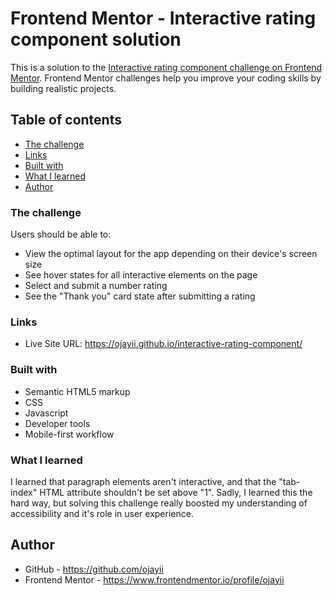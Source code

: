 # Frontend Mentor - Interactive rating component solution

This is a solution to the [Interactive rating component challenge on Frontend Mentor](https://www.frontendmentor.io/challenges/interactive-rating-component-koxpeBUmI). Frontend Mentor challenges help you improve your coding skills by building realistic projects. 

## Table of contents

- [The challenge](#the-challenge)
- [Links](#links)
- [Built with](#built-with)
- [What I learned](#what-i-learned)
- [Author](#author)

### The challenge

Users should be able to:

- View the optimal layout for the app depending on their device's screen size
- See hover states for all interactive elements on the page
- Select and submit a number rating
- See the "Thank you" card state after submitting a rating

### Links

- Live Site URL: https://ojayii.github.io/interactive-rating-component/

### Built with

- Semantic HTML5 markup
- CSS
- Javascript
- Developer tools
- Mobile-first workflow

### What I learned

I learned that paragraph elements aren't interactive, and that the "tab-index" HTML attribute shouldn't be set above "1". 
Sadly, I learned this the hard way, but solving this challenge really boosted my understanding of accessibility and it's role in user experience.

## Author

- GitHub - https://github.com/ojayii
- Frontend Mentor - https://www.frontendmentor.io/profile/ojayii
